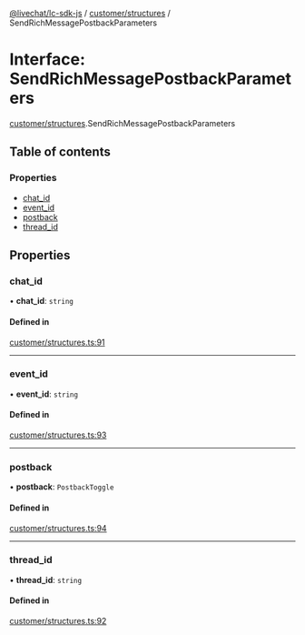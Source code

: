 [@livechat/lc-sdk-js](../README.md) / [customer/structures](../modules/customer_structures.md) / SendRichMessagePostbackParameters

# Interface: SendRichMessagePostbackParameters

[customer/structures](../modules/customer_structures.md).SendRichMessagePostbackParameters

## Table of contents

### Properties

- [chat\_id](customer_structures.SendRichMessagePostbackParameters.md#chat_id)
- [event\_id](customer_structures.SendRichMessagePostbackParameters.md#event_id)
- [postback](customer_structures.SendRichMessagePostbackParameters.md#postback)
- [thread\_id](customer_structures.SendRichMessagePostbackParameters.md#thread_id)

## Properties

### chat\_id

• **chat\_id**: `string`

#### Defined in

[customer/structures.ts:91](https://github.com/livechat/lc-sdk-js/blob/a3fdde0/src/customer/structures.ts#L91)

___

### event\_id

• **event\_id**: `string`

#### Defined in

[customer/structures.ts:93](https://github.com/livechat/lc-sdk-js/blob/a3fdde0/src/customer/structures.ts#L93)

___

### postback

• **postback**: `PostbackToggle`

#### Defined in

[customer/structures.ts:94](https://github.com/livechat/lc-sdk-js/blob/a3fdde0/src/customer/structures.ts#L94)

___

### thread\_id

• **thread\_id**: `string`

#### Defined in

[customer/structures.ts:92](https://github.com/livechat/lc-sdk-js/blob/a3fdde0/src/customer/structures.ts#L92)
